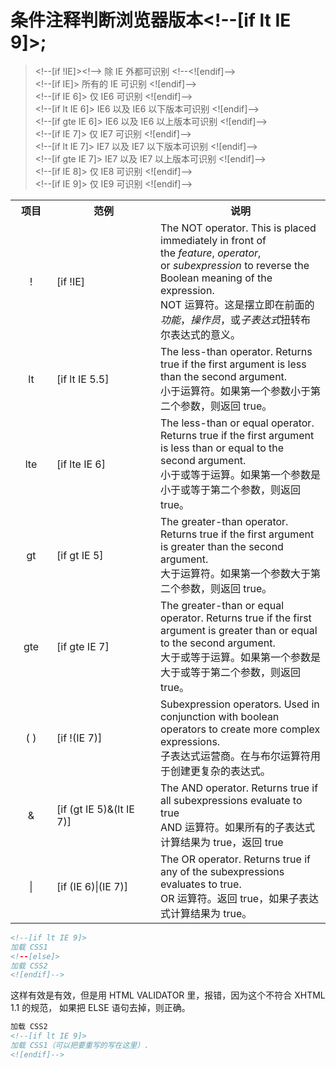 # 条件注释判断浏览器版本<!--[if lt IE 9]>;


> <p><span>&lt;!--[if !IE]&gt;&lt;!--&gt; 除 IE 外都可识别 &lt;!--&lt;![endif]--&gt;</span><br><span>&lt;!--[if IE]&gt; 所有的 IE 可识别 &lt;![endif]--&gt;</span><br><span>&lt;!--[if IE 6]&gt; 仅 IE6 可识别 &lt;![endif]--&gt;</span><br><span>&lt;!--[if lt IE 6]&gt; IE6 以及 IE6 以下版本可识别 &lt;![endif]--&gt;</span><br><span>&lt;!--[if gte IE 6]&gt; IE6 以及 IE6 以上版本可识别 &lt;![endif]--&gt;</span><br><span>&lt;!--[if IE 7]&gt; 仅 IE7 可识别 &lt;![endif]--&gt;</span><br><span>&lt;!--[if lt IE 7]&gt; IE7 以及 IE7 以下版本可识别 &lt;![endif]--&gt;</span><br><span>&lt;!--[if gte IE 7]&gt; IE7 以及 IE7 以上版本可识别 &lt;![endif]--&gt;</span><br><span>&lt;!--[if IE 8]&gt; 仅 IE8 可识别 &lt;![endif]--&gt;</span><br><span>&lt;!--[if IE 9]&gt; 仅 IE9 可识别 &lt;![endif]--&gt;</span></p>

<!--more-->

<table align="center"> <tbody> <tr><th width="50">项目</th><th width="150">范例</th><th>说明</th></tr> <tr> <td align="middle">!</td><td>[if !IE]</td><td>The NOT operator. This is placed immediately in front of the&nbsp;<em>feature</em>,&nbsp;<em>operator</em>, or&nbsp;<em>subexpression</em>&nbsp;to reverse the Boolean meaning of the expression.<br />NOT 运算符。这是摆立即在前面的<em>功能</em>，<em>操作员</em>，或<em>子表达式</em>扭转布尔表达式的意义。</td></tr><tr><td align="middle">lt</td> <td>[if lt IE 5.5]</td> <td>The less-than operator. Returns true if the first argument is less than the second argument.<br />小于运算符。如果第一个参数小于第二个参数，则返回 true。</td> </tr><tr><td align="middle">lte</td><td>[if lte IE 6]</td><td>The less-than or equal operator. Returns true if the first argument is less than or equal to the second argument.<br />小于或等于运算。如果第一个参数是小于或等于第二个参数，则返回 true。</td> </tr><tr><td align="middle">gt</td><td>[if gt IE 5]</td><td>The greater-than operator. Returns true if the first argument is greater than the second argument.<br />大于运算符。如果第一个参数大于第二个参数，则返回 true。</td> </tr><tr><td align="middle">gte</td> <td>[if gte IE 7]</td><td>The greater-than or equal operator. Returns true if the first argument is greater than or equal to the second argument.<br />大于或等于运算。如果第一个参数是大于或等于第二个参数，则返回 true。</td> </tr><tr><td align="middle">( )</td><td>[if !(IE 7)]</td><td>Subexpression operators. Used in conjunction with boolean operators to create more complex expressions.<br />子表达式运营商。在与布尔运算符用于创建更复杂的表达式。</td></tr><tr><td align="middle">&amp;</td><td>[if (gt IE 5)&amp;(lt IE 7)]</td><td>The AND operator. Returns true if all subexpressions evaluate to true<br />AND 运算符。如果所有的子表达式计算结果为 true，返回 true</td></tr><tr><td align="middle">|</td><td>[if (IE 6)|(IE 7)]</td><td>The OR operator. Returns true if any of the subexpressions evaluates to true.<br />OR 运算符。返回 true，如果子表达式计算结果为 true。</td></tr></tbody></table>

```xml
<!--[if lt IE 9]>
加载 CSS1
<!--[else]>
加载 CSS2
<![endif]-->
```

这样有效是有效，但是用 HTML VALIDATOR 里，报错，因为这个不符合 XHTML 1.1 的规范，
如果把 ELSE 语句去掉，则正确。
```xml
加载 CSS2
<!--[if lt IE 9]>
加载 CSS1（可以把要重写的写在这里）.
<![endif]-->
```
